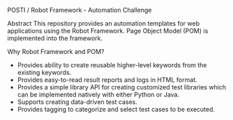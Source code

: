POSTI / Robot Framework - Automation Challenge

Abstract
This repository provides an automation templates for web applications using the Robot Framework.
Page Object Model (POM) is implemented into the framework.

Why Robot Framework and POM?
* Provides ability to create reusable higher-level keywords from the existing keywords.
* Provides easy-to-read result reports and logs in HTML format.
* Provides a simple library API for creating customized test libraries which can be implemented natively with either Python or Java.
* Supports creating data-driven test cases.
* Provides tagging to categorize and select test cases to be executed.

